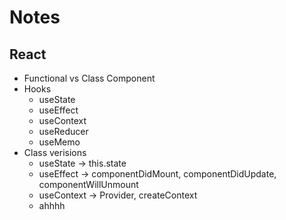# Notes

## React

- Functional vs Class Component
- Hooks
    - useState
    - useEffect
    - useContext
    - useReducer
    - useMemo
- Class verisions
    - useState -> this.state
    - useEffect -> componentDidMount, componentDidUpdate, componentWillUnmount 
    - useContext -> Provider, createContext
    - ahhhh